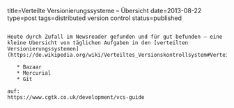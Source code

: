 title=Verteilte Versionierungssysteme – Übersicht
date=2013-08-22
type=post
tags=distributed version control
status=published
~~~~~~

Heute durch Zufall im Newsreader gefunden und für gut befunden – eine kleine Übersicht von täglichen Aufgaben in den [verteilten Versionierungssystemen](https://de.wikipedia.org/wiki/Verteiltes_Versionskontrollsystem#Verteilte_Versionsverwaltung)

   * Bazaar
   * Mercurial
   * Git

auf:
https://www.cgtk.co.uk/development/vcs-guide
